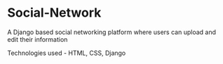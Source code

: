# Social-Network
A Django based social networking platform where users can upload and edit their information

Technologies used - HTML, CSS, Django
